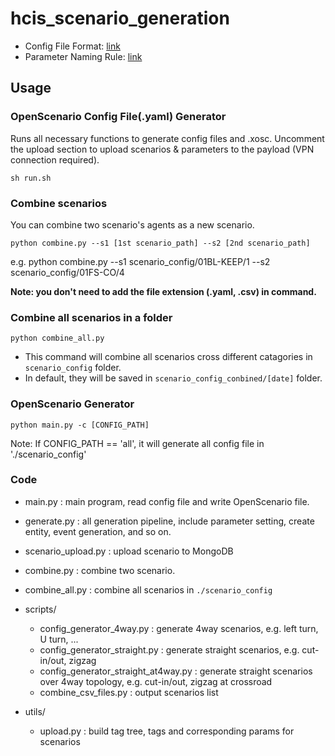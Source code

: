 # hcis_scenario_generation
- Config File Format: [link](https://lopsided-soursop-bec.notion.site/Scenario-Configuration-File-Format-5d423c6aab1740a2b53e7444fa2dad31?pvs=4)
- Parameter Naming Rule: [link](https://lopsided-soursop-bec.notion.site/Scenario-Parameter-Naming-642563ce89f74de195116291d153c4ef?pvs=4)

## Usage
### OpenScenario Config File(.yaml) Generator
Runs all necessary functions to generate config files and .xosc. 
Uncomment the upload section to upload scenarios & parameters to the payload (VPN connection required).
```
sh run.sh
```

### Combine scenarios
You can combine two scenario's agents as a new scenario.

`python combine.py --s1 [1st scenario_path] --s2 [2nd scenario_path]`

e.g. python combine.py --s1 scenario_config/01BL-KEEP/1 --s2 scenario_config/01FS-CO/4

**Note: you don't need to add the file extension (.yaml, .csv) in command.**

### Combine all scenarios in a folder
`python combine_all.py`

- This command will combine all scenarios cross different catagories in `scenario_config` folder.
- In default, they will be saved in `scenario_config_conbined/[date]` folder.

### OpenScenario Generator
`python main.py -c [CONFIG_PATH]`

Note: If CONFIG_PATH == 'all', it will generate all config file in './scenario_config'

### Code
- main.py : main program, read config file and write OpenScenario file.
- generate.py : all generation pipeline, include parameter setting, create entity, event generation, and so on.
- scenario_upload.py : upload scenario to MongoDB

- combine.py : combine two scenario.
- combine_all.py : combine all scenarios in `./scenario_config`
- scripts/
  - config_generator_4way.py : generate 4way scenarios, e.g. left turn, U turn, ...
  - config_generator_straight.py : generate straight scenarios, e.g. cut-in/out, zigzag
  - config_generator_straight_at4way.py : generate straight scenarios over 4way topology, e.g. cut-in/out, zigzag at crossroad
  - combine_csv_files.py : output scenarios list

- utils/
  - upload.py : build tag tree, tags and corresponding params for scenarios
